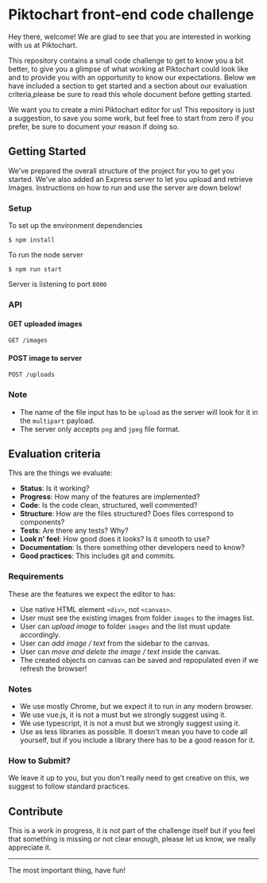 # Piktochart front-end code challenge

Hey there, welcome! We are glad to see that you are interested in working with us at Piktochart.

This repository contains a small code challenge to get to know you a bit better, to give you a glimpse of what working at Piktochart could look like and to provide you with an opportunity to know our expectations. Below we have included a section to get started and a section about our evaluation criteria,please be sure to read this whole document before getting started.

We want you to create a mini Piktochart editor for us! This repository is just a suggestion, to save you some work, but feel free to start from zero if you prefer, be sure to document your reason if doing so.

## Getting Started

We've prepared the overall structure of the project for you to get you started. We've also added an Express server to let you upload and retrieve Images. Instructions on how to run and use the server are down below!

### Setup

To set up the environment dependencies

```
$ npm install
```

To run the node server

```
$ npm run start
```

Server is listening to port `8000`

### API

#### GET uploaded images

```
GET /images
```

#### POST image to server

```
POST /uploads
```

### Note

- The name of the file input has to be `upload` as the server will look for it in the `multipart` payload.
- The server only accepts `png` and `jpeg` file format.

## Evaluation criteria

This are the things we evaluate:

- **Status**: Is it working?
- **Progress**: How many of the features are implemented?
- **Code**: Is the code clean, structured, well commented?
- **Structure**: How are the files structured? Does files correspond to components?
- **Tests**: Are there any tests? Why?
- **Look n' feel**: How good does it looks? Is it smooth to use?
- **Documentation**: Is there something other developers need to know?
- **Good practices**: This includes git and commits.

### Requirements

These are the features we expect the editor to has:

- Use native HTML element `<div>`, not `<canvas>`.
- User must see the existing images from folder `images` to the images list.
- User can *upload image* to folder `images` and the list must update accordingly.
- User can *add image / text* from the sidebar to the canvas.
- User can *move and delete the image / text* inside the canvas.
- The created objects on canvas can be saved and repopulated even if we refresh the browser!

### Notes

- We use mostly Chrome, but we expect it to run in any modern browser.
- We use vue.js, it is not a must but we strongly suggest using it.
- We use typescript, it is not a must but we strongly suggest using it.
- Use as less libraries as possible. It doesn't mean you have to code all yourself, but if you include a library there has to be a good reason for it.

### How to Submit?

We leave it up to you, but you don't really need to get creative on this, we suggest to follow standard practices.

## Contribute

This is a work in progress, it is not part of the challenge itself but if you feel that something is missing or not clear enough, please let us know, we really appreciate it.

-----

The most important thing, have fun!
